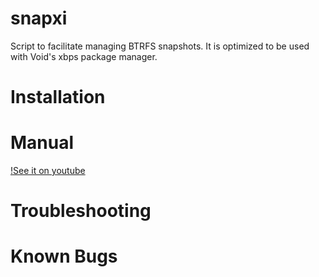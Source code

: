 # snapxi

Script to facilitate managing BTRFS snapshots. 
It is optimized to be used with Void's xbps package manager. 


# Installation

# Manual

[!See it on youtube](https://youtu.be/JxDLSmV75ww)

# Troubleshooting

# Known Bugs
